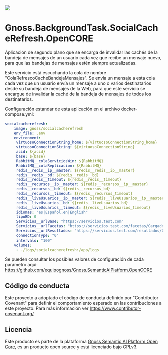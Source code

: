 ![](https://content.gnoss.ws/imagenes/proyectos/personalizacion/7e72bf14-28b9-4beb-82f8-e32a3b49d9d3/cms/logognossazulprincipal.png)

# Gnoss.BackgroundTask.SocialCacheRefresh.OpenCORE

Aplicación de segundo plano que se encarga de invalidar las cachés de la bandeja de mensajes de un usuario cada vez que recibe un mensaje nuevo, para que las bandejas de mensajes estén siempre actualizadas. 

Este servicio está escuchando la cola de nombre "ColaRefrescoCacheBandejaMensajes". Se envía un mensaje a esta cola cada vez que un usuario envía un mensaje a uno o varios destinatarios desde su bandeja de mensajes de la Web, para que este servicio se encargue de invalidar la caché de la bandeja de mensajes de todos los destinatarios.

Configuración estandar de esta aplicación en el archivo docker-compose.yml: 

```yml
socialcacherefresh:
    image: gnoss/socialcacherefresh
    env_file: .env
    environment:
     virtuosoConnectionString_home: ${virtuosoConnectionString_home}
     virtuosoConnectionString: ${virtuosoConnectionString}
     acid: ${acid}
     base: ${base}
     RabbitMQ__colaServiciosWin: ${RabbitMQ}
     RabbitMQ__colaReplicacion: ${RabbitMQ}
     redis__redis__ip__master: ${redis__redis__ip__master}
     redis__redis__bd: ${redis__redis__bd}
     redis__redis__timeout: ${redis__redis__timeout}
     redis__recursos__ip__master: ${redis__recursos__ip__master}
     redis__recursos__bd: ${redis__recursos_bd}
     redis__recursos__timeout: ${redis__recursos_timeout}
     redis__liveUsuarios__ip__master: ${redis__liveUsuarios__ip__master}
     redis__liveUsuarios__bd: ${redis__liveUsuarios_bd}
     redis__liveUsuarios__timeout: ${redis__liveUsuarios_timeout}
     idiomas: "es|Español,en|English"
     tipoBD: 0
     Servicios__urlBase: "https://servicios.test.com"
     Servicios__urlFacetas: "https://servicios.test.com/facetas/CargadorFacetas"
     Servicios__urlResultados: "https://servicios.test.com/resultados/CargadorResultados"
     connectionType: "0"
     intervalo: "100"
    volumes:
     - ./logs/socialcacherefresh:/app/logs
```

Se pueden consultar los posibles valores de configuración de cada parámetro aquí: https://github.com/equipognoss/Gnoss.SemanticAIPlatform.OpenCORE

## Código de conducta
Este proyecto a adoptado el código de conducta definido por "Contributor Covenant" para definir el comportamiento esperado en las contribuciones a este proyecto. Para más información ver https://www.contributor-covenant.org/

## Licencia
Este producto es parte de la plataforma [Gnoss Semantic AI Platform Open Core](https://github.com/equipognoss/Gnoss.SemanticAIPlatform.OpenCORE), es un producto open source y está licenciado bajo GPLv3.
